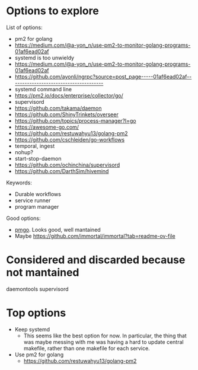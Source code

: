 # Options to explore

List of options:

- pm2 for golang
- https://medium.com/@a-yon_n/use-pm2-to-monitor-golang-programs-01af6ead02af
- systemd is too unwieldy
- https://medium.com/@a-yon_n/use-pm2-to-monitor-golang-programs-01af6ead02af
- https://github.com/ayonli/ngrpc?source=post_page-----01af6ead02af---------------------------------------
- systemd command line
- https://pm2.io/docs/enterprise/collector/go/
- supervisord
- https://github.com/takama/daemon
- https://github.com/ShinyTrinkets/overseer
- https://github.com/topics/process-manager?l=go
- https://awesome-go.com/
- https://github.com/restuwahyu13/golang-pm2
- https://github.com/cschleiden/go-workflows
- temporal, ingest
- nohup?
- start-stop-daemon
- https://github.com/ochinchina/supervisord
- https://github.com/DarthSim/hivemind

Keywords:

- Durable workflows
- service runner
- program manager

Good options:

- [pmgo](https://github.com/struCoder/pmgo). Looks good, well mantained
- Maybe <https://github.com/immortal/immortal?tab=readme-ov-file>

# Considered and discarded because not mantained

daemontools
supervisord

# Top options

- Keep systemd
  - This seems like the best option for now. In particular, the thing that was maybe messing with me was having a hard to update central makefile, rather than one makefile for each service.
- Use pm2 for golang
  - <https://github.com/restuwahyu13/golang-pm2>
